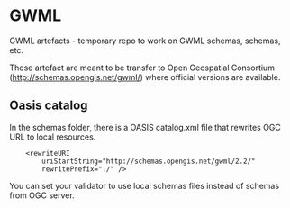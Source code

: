 # GWML
GWML artefacts - temporary repo to work on GWML schemas, schemas, etc.


Those artefact are meant to be transfer to Open Geospatial Consortium (http://schemas.opengis.net/gwml/) where official versions are available.

## Oasis catalog
In the schemas folder, there is a OASIS catalog.xml file that rewrites OGC URL to local resources.

```
    <rewriteURI
        uriStartString="http://schemas.opengis.net/gwml/2.2/"
        rewritePrefix="./" />
```

You can set your validator to use local schemas files instead of schemas from OGC server.

